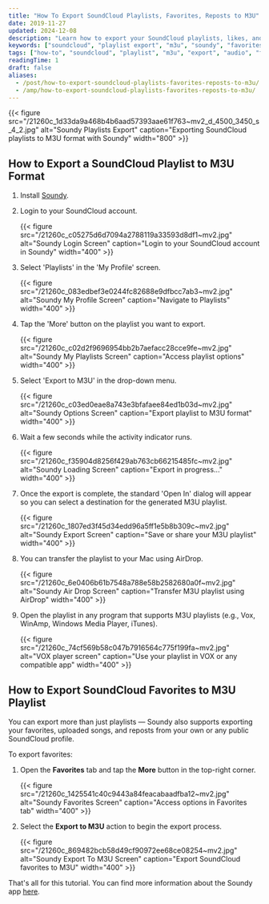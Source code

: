 ```yaml
---
title: "How To Export SoundCloud Playlists, Favorites, Reposts to M3U"
date: 2019-11-27
updated: 2024-12-08
description: "Learn how to export your SoundCloud playlists, likes, and reposts to M3U files using the Soundy app."
keywords: ["soundcloud", "playlist export", "m3u", "soundy", "favorites", "reposts", "music tools"]
tags: ["how-to", "soundcloud", "playlist", "m3u", "export", "audio", "favorites"]
readingTime: 1
draft: false
aliases:
  - /post/how-to-export-soundcloud-playlists-favorites-reposts-to-m3u/
  - /amp/how-to-export-soundcloud-playlists-favorites-reposts-to-m3u/
---
```


{{< figure src="/21260c_1d33da9a468b4b6aad57393aae61f763~mv2_d_4500_3450_s_4_2.jpg" alt="Soundy Playlists Export" caption="Exporting SoundCloud playlists to M3U format with Soundy" width="800" >}}

## How to Export a SoundCloud Playlist to M3U Format

1. Install [Soundy](http://bit.ly/soundyappstore).  
2. Login to your SoundCloud account.

   {{< figure src="/21260c_c05275d6d7094a2788119a33593d8df1~mv2.jpg" alt="Soundy Login Screen" caption="Login to your SoundCloud account in Soundy" width="400" >}}

3. Select 'Playlists' in the 'My Profile' screen.

   {{< figure src="/21260c_083edbef3e0244fc82688e9dfbcc7ab3~mv2.jpg" alt="Soundy My Profile Screen" caption="Navigate to Playlists" width="400" >}}

4. Tap the 'More' button on the playlist you want to export.

   {{< figure src="/21260c_c02d2f9696954bb2b7aefacc28cce9fe~mv2.jpg" alt="Soundy My Playlists Screen" caption="Access playlist options" width="400" >}}

5. Select 'Export to M3U' in the drop-down menu.

   {{< figure src="/21260c_c03ed0eae8a743e3bfafaee84ed1b03d~mv2.jpg" alt="Soundy Options Screen" caption="Export playlist to M3U format" width="400" >}}

6. Wait a few seconds while the activity indicator runs.

   {{< figure src="/21260c_f35904d8256f429ab763cb66215485fc~mv2.jpg" alt="Soundy Loading Screen" caption="Export in progress..." width="400" >}}

7. Once the export is complete, the standard 'Open In' dialog will appear so you can select a destination for the generated M3U playlist.

   {{< figure src="/21260c_1807ed3f45d34edd96a5ff1e5b8b309c~mv2.jpg" alt="Soundy Export Screen" caption="Save or share your M3U playlist" width="400" >}}

8. You can transfer the playlist to your Mac using AirDrop.

   {{< figure src="/21260c_6e0406b61b7548a788e58b2582680a0f~mv2.jpg" alt="Soundy Air Drop Screen" caption="Transfer M3U playlist using AirDrop" width="400" >}}

9. Open the playlist in any program that supports M3U playlists (e.g., Vox, WinAmp, Windows Media Player, iTunes).

   {{< figure src="/21260c_74cf569b58c047b7916564c775f199fa~mv2.jpg" alt="VOX player screen" caption="Use your playlist in VOX or any compatible app" width="400" >}}

## How to Export SoundCloud Favorites to M3U Playlist

You can export more than just playlists — Soundy also supports exporting your favorites, uploaded songs, and reposts from your own or any public SoundCloud profile.

To export favorites:

1. Open the **Favorites** tab and tap the **More** button in the top-right corner.

   {{< figure src="/21260c_1425541c40c9443a84feacabaadfba12~mv2.jpg" alt="Soundy Favorites Screen" caption="Access options in Favorites tab" width="400" >}}

2. Select the **Export to M3U** action to begin the export process.

   {{< figure src="/21260c_869482bcb58d49cf90972ee68ce08254~mv2.jpg" alt="Soundy Export To M3U Screen" caption="Export SoundCloud favorites to M3U" width="400" >}}

That's all for this tutorial. You can find more information about the Soundy app [here](/products/soundy).
